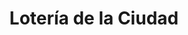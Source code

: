 ---
title: "Lotería de la Ciudad"
url: /ciudad-autonoma-de-buenos-aires/loteria-de-la-ciudad-pernambuco/
shop: Lotterie
---